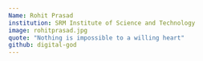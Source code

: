 ```yaml
---
Name: Rohit Prasad
institution: SRM Institute of Science and Technology
image: rohitprasad.jpg 
quote: "Nothing is impossible to a willing heart"
github: digital-god
---
```

